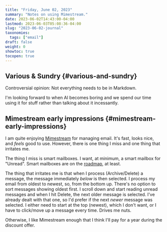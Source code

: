 ```yaml
---
title: "Friday, June 02, 2023"
summary: "Notes on using Mimestream."
date: 2023-06-02T14:43:00-04:00
lastmod: 2023-06-03T05:08:36-04:00
slug: "2023-06-02-journal"
taxonomies:
  tags: ["email"]
draft: false
weight: 0
showtoc: true
tocopen: true
---
```


## Various &amp; Sundry {#various-and-sundry}

Controversial opinion: Not everything needs to be in Markdown.

I'm looking forward to when AI becomes boring and we spend our time using it for stuff rather than talking about it incessantly.


## Mimestream early impressions {#mimestream-early-impressions}

I am quite enjoying [Mimestream](https://mimestream.com/) for managing email. It's fast, looks nice, and _feels_ good to use. However, there is one thing I miss and one thing that irritates me.

The thing I miss is smart mailboxes. I want, at minimum, a smart mailbox for "Unread". Smart mailboxes are on the [roadmap](https://portal.productboard.com/mimestream/1-mimestream-roadmap/tabs/4-planned), at least.

The thing that irritates me is that when I process (Archive/Delete) a message, the message immediately _below_ is then selected. I process my email from oldest to newest, so, from the bottom up. There's no option to sort messages showing oldest first. I scroll down and start reading unread messages and when I hit Delete, the next older message is selected. I've already dealt with that one, so I'd prefer if the next _newer_ message was selected. I either need to start at the top (newest), which I don't want, or I have to click/move up a message every time. Drives me nuts.

Otherwise, I like Mimestream enough that I think I'll pay for a year during the discount offer.


[//]: # "Exported with love from a post written in Org mode"
[//]: # "- https://github.com/kaushalmodi/ox-hugo"